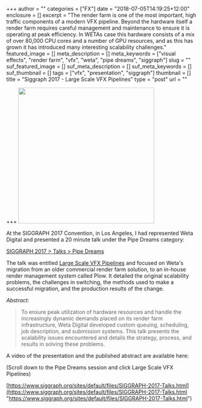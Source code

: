 +++
author = ""
categories = ["FX"]
date = "2018-07-05T14:19:25+12:00"
enclosure = []
excerpt = "The render farm is one of the most important, high traffic components of a modern VFX pipeline. Beyond the hardware itself a render farm requires careful management and maintenance to ensure it is operating at peak efficiency. In WETAs case this hardware consists of a mix of over 80,000 CPU cores and a number of GPU resources, and as this has grown it has introduced many interesting scalability challenges."
featured_image = []
meta_description = []
meta_keywords = ["visual effects", "render farm", "vfx", "weta", "pipe dreams", "siggraph"]
slug = ""
suf_featured_image = []
suf_meta_description = []
suf_meta_keywords = []
suf_thumbnail = []
tags = ["vfx", "presentation", "siggraph"]
thumbnail = []
title = "Siggraph 2017 - Large Scale VFX Pipelines"
type = "post"
url = ""

+++
<img src="/uploads/2018/07/05/s2017-logo.png" style="width:360px;">

At the SIGGRAPH 2017 Convention, in Los Angeles, I had represented Weta Digital and presented a 20 minute talk under the Pipe Dreams category:

<!--more-->

[SIGGRAPH 2017 > Talks > Pipe Dreams](http://s2017.siggraph.org/talks/sessions/pipe-dreams.html)

The talk was entitled [Large Scale VFX Pipelines](https://dl.acm.org/citation.cfm?id=3085021) and focused on Weta's migration from an older commercial render farm solution, to an in-house render management system called Plow. It detailed the original scalability problems, the challenges in switching, the methods used to make a successful migration, and the production results of the change.

_Abstract:_

> To ensure peak utilization of hardware resources and handle the increasingly dynamic demands placed on its render farm infrastructure, Weta Digital developed custom queuing, scheduling, job description, and submission systems. This talk presents the scalability issues encountered and details the strategy, process, and results in solving these problems.

A video of the presentation and the published abstract are available here:

\(Scroll down to the Pipe Dreams session and click Large Scale VFX Pipelines) 

[https://www.siggraph.org/sites/default/files/SIGGRAPH-2017-Talks.html](https://www.siggraph.org/sites/default/files/SIGGRAPH-2017-Talks.html "https://www.siggraph.org/sites/default/files/SIGGRAPH-2017-Talks.html")